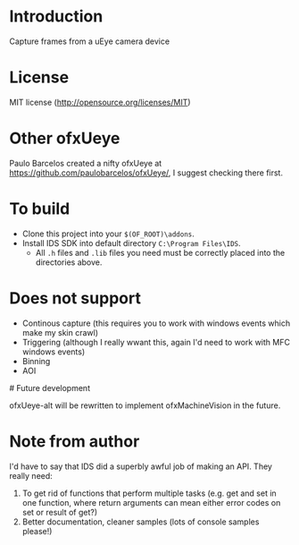 # Introduction

Capture frames from a uEye camera device

# License

MIT license (http://opensource.org/licenses/MIT)

# Other ofxUeye

Paulo Barcelos created a nifty ofxUeye at  https://github.com/paulobarcelos/ofxUeye/, I suggest checking there first.

# To build

* Clone this project into your `$(OF_ROOT)\addons`.
* Install IDS SDK into default directory `C:\Program Files\IDS`.
  * All `.h` files and `.lib` files you need must be correctly placed into the directories above.

# Does not support

* Continous capture (this requires you to work with windows events which make my skin crawl)
* Triggering (although I really wwant this, again I'd need to work with MFC windows events)
* Binning
* AOI

# Future development

ofxUeye-alt will be rewritten to implement ofxMachineVision in the future.

# Note from author

I'd have to say that IDS did a superbly awful job of making an API. They really need:

1. To get rid of functions that perform multiple tasks (e.g. get and set in one function, where return arguments can mean either error codes on set or result of get?)
2. Better documentation, cleaner samples (lots of console samples please!)
